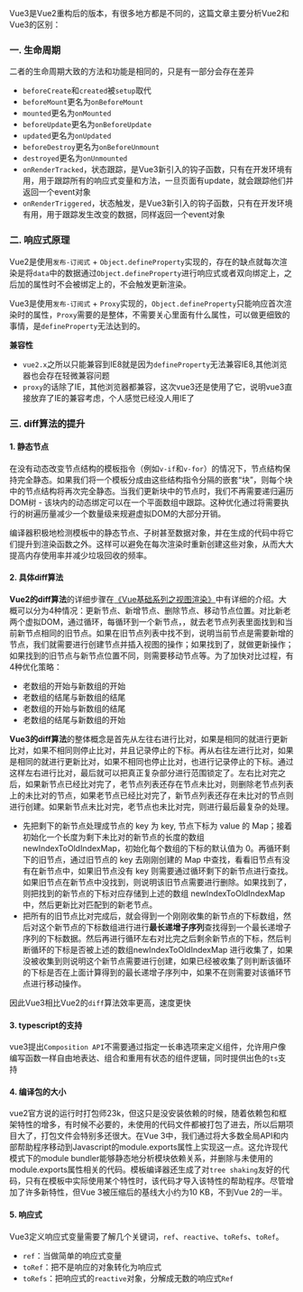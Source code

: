 <!-- ---
title: Vue基础系列之Vue2和Vue3的区别
date: 2022-11-12
tags: Vue基础系列
set: BaseVue
--- -->

Vue3是Vue2重构后的版本，有很多地方都是不同的，这篇文章主要分析Vue2和Vue3的区别：

### 一. 生命周期
二者的生命周期大致的方法和功能是相同的，只是有一部分会存在差异
* `beforeCreate`和`created`被`setup`取代
* `beforeMount`更名为`onBeforeMount`
* `mounted`更名为`onMounted`
* `beforeUpdate`更名为`onBeforeUpdate`
* `updated`更名为`onUpdated`
* `beforeDestroy`更名为`onBeforeUnmount`
* `destroyed`更名为`onUnmounted`
* `onRenderTracked`，状态跟踪，是Vue3新引入的钩子函数，只有在开发环境有用，用于跟踪所有的响应式变量和方法，一旦页面有update，就会跟踪他们并返回一个event对象
* `onRenderTriggered`，状态触发，是Vue3新引入的钩子函数，只有在开发环境有用，用于跟踪发生改变的数据，同样返回一个event对象

### 二. 响应式原理
Vue2是使用`发布-订阅式` + `Object.defineProperty`实现的，存在的缺点就每次渲染是将`data`中的数据通过`Object.defineProperty`进行响应式或者双向绑定上，之后加的属性时不会被绑定上的，不会触发更新渲染。

Vue3是使用`发布-订阅式` + `Proxy`实现的，`Object.defineProperty`只能响应首次渲染时的属性，`Proxy`需要的是整体，不需要关心里面有什么属性，可以做更细致的事情，是`defineProperty`无法达到的。

**兼容性**
* `vue2.x`之所以只能兼容到IE8就是因为`defineProperty`无法兼容IE8,其他浏览器也会存在轻微兼容问题
* `proxy`的话除了IE，其他浏览器都兼容，这次vue3还是使用了它，说明vue3直接放弃了IE的兼容考虑，个人感觉已经没人用IE了

### 三. diff算法的提升

#### 1. 静态节点
在没有动态改变节点结构的模板指令（例如`v-if`和`v-for`）的情况下，节点结构保持完全静态。如果我们将一个模板分成由这些结构指令分隔的嵌套“块”，则每个块中的节点结构将再次完全静态。当我们更新块中的节点时，我们不再需要递归遍历DOM树 - 该块内的动态绑定可以在一个平面数组中跟踪。这种优化通过将需要执行的树遍历量减少一个数量级来规避虚拟DOM的大部分开销。

编译器积极地检测模板中的静态节点、子树甚至数据对象，并在生成的代码中将它们提升到渲染函数之外。这样可以避免在每次渲染时重新创建这些对象，从而大大提高内存使用率并减少垃圾回收的频率。

#### 2. 具体diff算法

**Vue2的diff算法**的详细步骤在<a href="https://zhangmingemma.github.io/#/post?file=2022-11-13-View%20Render">《Vue基础系列之视图渲染》</a>中有详细的介绍。大概可以分为4种情况：更新节点、新增节点、删除节点、移动节点位置。对比新老两个虚拟DOM，通过循环，每循环到一个新节点，，就去老节点列表里面找到和当前新节点相同的旧节点。如果在旧节点列表中找不到，说明当前节点是需要新增的节点，我们就需要进行创建节点并插入视图的操作；如果找到了，就做更新操作；如果找到的旧节点与新节点位置不同，则需要移动节点等。为了加快对比过程，有4种优化策略：
* 老数组的开始与新数组的开始
* 老数组的结尾与新数组的结尾
* 老数组的开始与新数组的结尾
* 老数组的结尾与新数组的开始

**Vue3的diff算法**的整体概念是首先从左往右进行比对，如果是相同的就进行更新比对，如果不相同则停止比对，并且记录停止的下标。再从右往左进行比对，如果是相同的就进行更新比对，如果不相同也停止比对，也进行记录停止的下标。通过这样左右进行比对，最后就可以把真正复杂部分进行范围锁定了。左右比对完之后，如果新节点已经比对完了，老节点列表还存在节点未比对，则删除老节点列表上的未比对的节点，如果老节点已经比对完了，新节点列表还存在未比对的节点则进行创建。如果新节点未比对完，老节点也未比对完，则进行最后最复杂的处理。
* 先把剩下的新节点处理成节点的 key 为 key, 节点下标为 value 的 Map；接着初始化一个长度为剩下未比对的新节点的长度的数组 newIndexToOldIndexMap，初始化每个数组的下标的默认值为 0。再循环剩下的旧节点，通过旧节点的 key 去刚刚创建的 Map 中查找，看看旧节点有没有在新节点中，如果旧节点没有 key 则需要通过循环剩下的新节点进行查找。如果旧节点在新节点中没找到，则说明该旧节点需要进行删除。如果找到了，则把找到的新节点的下标对应存储到上述的数组 newIndexToOldIndexMap 中，然后更新比对匹配到的新老节点。
* 把所有的旧节点比对完成后，就会得到一个刚刚收集的新节点的下标数组，然后对这个新节点的下标数组进行进行**最长递增子序列**查找得到一个最长递增子序列的下标数据。然后再进行循环左右对比完之后剩余新节点的下标，然后判断循环的下标是否被上述的数组newIndexToOldIndexMap 进行收集了，如果没被收集到则说明这个新节点需要进行创建，如果已经被收集了则判断该循环的下标是否在上面计算得到的最长递增子序列中，如果不在则需要对该循环节点进行移动操作。

因此Vue3相比Vue2的`diff`算法效率更高，速度更快

#### 3. typescript的支持

vue3提出`Composition API`不需要通过指定一长串选项来定义组件，允许用户像编写函数一样自由地表达、组合和重用有状态的组件逻辑，同时提供出色的`ts`支持

#### 4. 编译包的大小

vue2官方说的运行时打包师23k，但这只是没安装依赖的时候，随着依赖包和框架特性的增多，有时候不必要的，未使用的代码文件都被打包了进去，所以后期项目大了，打包文件会特别多还很大。在Vue 3中，我们通过将大多数全局API和内部帮助程序移动到Javascript的module.exports属性上实现这一点。这允许现代模式下的module bundler能够静态地分析模块依赖关系，并删除与未使用的module.exports属性相关的代码。模板编译器还生成了对`tree shaking`友好的代码，只有在模板中实际使用某个特性时，该代码才导入该特性的帮助程序。尽管增加了许多新特性，但Vue 3被压缩后的基线大小约为10 KB，不到Vue 2的一半。

#### 5. 响应式

Vue3定义响应式变量需要了解几个关键词，`ref`、`reactive`、`toRefs`、`toRef`。
* `ref`：当做简单的响应式变量
* `toRef`：把不是响应的对象转化为响应式
* `toRefs`：把响应式的`reactive`对象，分解成无数的响应式`Ref`

